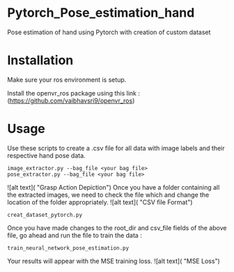 # Pytorch_Pose_estimation_hand
Pose estimation of hand using Pytorch with creation of custom dataset

# Installation
Make sure your ros environment is setup.

Install the openvr_ros package using this link :(https://github.com/vaibhavsri9/openvr_ros)


# Usage
Use these scripts to create a .csv file for all data with image labels and their respective hand pose data.

```
image_extractor.py --bag_file <your bag file>
pose_extractor.py --bag_file <your bag file>
```
![alt text](    "Grasp Action Depiction")
Once you have a folder containing all the extracted images, we need to check the file which and change the location of the folder appropriately.
![alt text](      "CSV file Format")
```
creat_dataset_pytorch.py
```

Once you have made changes to the root_dir and csv_file fields of the above file, go ahead and run the file to train the data :

```
train_neural_network_pose_estimation.py
```
Your results will appear with the MSE training loss.
![alt text](          "MSE Loss")

